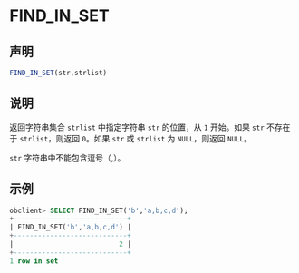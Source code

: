 # FIND_IN_SET

## 声明

```javascript
FIND_IN_SET(str,strlist)
```

## 说明

返回字符串集合 `strlist` 中指定字符串 `str` 的位置，从 `1` 开始。如果 `str` 不存在于 `strlist`，则返回 `0`。如果 `str` 或 `strlist` 为 `NULL`，则返回 `NULL`。

`str` 字符串中不能包含逗号（,）。

## 示例

```sql
obclient> SELECT FIND_IN_SET('b','a,b,c,d');
+----------------------------+
| FIND_IN_SET('b','a,b,c,d') |
+----------------------------+
|                          2 |
+----------------------------+
1 row in set
```
